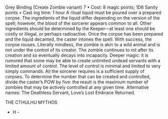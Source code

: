 Grey Binding (Create Zombie variant) 7
• Cost:  8 magic points; 1D6 Sanity points
•
 Cast
ing time: 1 hour 
A ritual liquid must be poured over a prepared corpse. The 
ingredients of the liquid differ depending on the version 
of the spell; however, the blood of the sorcerer appears 
common to all. Other ingredients should be determined 
by the Keeper—at least one should be costly or illegal, or 
perhaps radioactive. Once the corpse has been prepared 
and the liquid decanted, the caster intones the spell. With 
success, the corpse rouses. Literally mindless, the zombie 
is akin to a wild animal and is not under the control of its 
creator. The zombie continues to rot after its creation and 
so eventually decays into incapacity.
Deeper magic: it is rumored that some may be able to 
create unlimited undead servants with a limited amount of 
control. The level of control is minimal and limited to very 
simply commands. All the sorcerer requires is a sufficient 
supply of corpses. To determine the number that can be 
created and controlled, divide the caster’s POW by five: 
the result is the maximum number of zombies that may 
be actively controlled at any given time.
Alternative names: The Deathless Servant, Love’s Lost 
Embrace Returned.


THE CTHULHU MYTHOS
- H -
